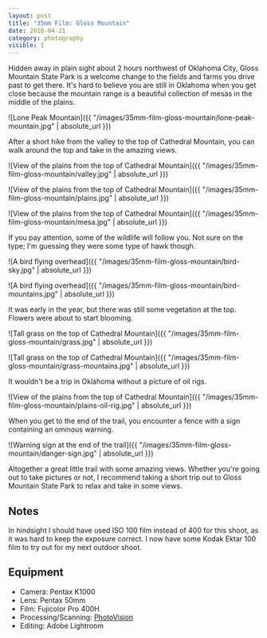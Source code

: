 ```yaml
---
layout: post
title: "35mm Film: Gloss Mountain"
date: 2018-04-21
category: photography
visible: 1
---
```


Hidden away in plain sight about 2 hours northwest of Oklahoma City, Gloss Mountain State Park is a welcome change to the fields and farms you drive past to get there. It's hard to believe you are still in Oklahoma when you get close because the mountain range is a beautiful collection of mesas in the middle of the plains.

![Lone Peak Mountain]({{ "/images/35mm-film-gloss-mountain/lone-peak-mountain.jpg" | absolute_url }})

After a short hike from the valley to the top of Cathedral Mountain, you can
walk around the top and take in the amazing views.

![View of the plains from the top of Cathedral Mountain]({{ "/images/35mm-film-gloss-mountain/valley.jpg" | absolute_url }})

![View of the plains from the top of Cathedral Mountain]({{ "/images/35mm-film-gloss-mountain/plains.jpg" | absolute_url }})

![View of the plains from the top of Cathedral Mountain]({{ "/images/35mm-film-gloss-mountain/mesa.jpg" | absolute_url }})

If you pay attention, some of the wildlife will follow you. Not sure on the
type; I'm guessing they were some type of hawk though.

![A bird flying overhead]({{ "/images/35mm-film-gloss-mountain/bird-sky.jpg" | absolute_url }})

![A bird flying overhead]({{ "/images/35mm-film-gloss-mountain/bird-mountains.jpg" | absolute_url }})

It was early in the year, but there was still some vegetation at the top.
Flowers were about to start blooming.

![Tall grass on the top of Cathedral Mountain]({{ "/images/35mm-film-gloss-mountain/grass.jpg" | absolute_url }})

![Tall grass on the top of Cathedral Mountain]({{ "/images/35mm-film-gloss-mountain/grass-mountains.jpg" | absolute_url }})

It wouldn't be a trip in Oklahoma without a picture of oil rigs.

![View of the plains from the top of Cathedral Mountain]({{ "/images/35mm-film-gloss-mountain/plains-oil-rig.jpg" | absolute_url }})

When you get to the end of the trail, you encounter a fence with a sign
containing an ominous warning.

![Warning sign at the end of the trail]({{ "/images/35mm-film-gloss-mountain/danger-sign.jpg" | absolute_url }})

Altogether a great little trail with some amazing views. Whether you're going
out to take pictures or not, I recommend taking a short trip out to Gloss
Mountain State Park to relax and take in some views.

## Notes

In hindsight I should have used ISO 100 film instead of 400 for this shoot, as it was hard to
keep the exposure correct. I now have some Kodak Ektar 100 film to try out for
my next outdoor shoot.

## Equipment

- Camera: Pentax K1000
- Lens: Pentax 50mm
- Film: Fujicolor Pro 400H
- Processing/Scanning: [PhotoVision](http://photovisionprints.com/)
- Editing: Adobe Lightroom

